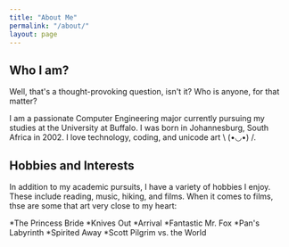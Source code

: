 ```yaml
---
title: "About Me"
permalink: "/about/"
layout: page
---
```


## Who I am?
Well, that's a thought-provoking question, isn't it? Who is anyone, for that matter?

I am a passionate Computer Engineering major currently pursuing my studies at the University at Buffalo. I was born in Johannesburg, South Africa in 2002. I love technology, coding, and unicode art \ (•◡•) /.

## Hobbies and Interests

In addition to my academic pursuits, I have a variety of hobbies I enjoy. These include reading, music, hiking, and films. When it comes to films, thse are some that art very close to my heart:

*The Princess Bride
*Knives Out
*Arrival
*Fantastic Mr. Fox
*Pan's Labyrinth
*Spirited Away
*Scott Pilgrim vs. the World
